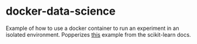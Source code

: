 # docker-data-science
Example of how to use a docker container to run an experiment in an isolated
environment. Popperizes [this](http://scikit-learn.org/stable/auto_examples/model_selection/plot_learning_curve.html) example from the scikit-learn docs.
